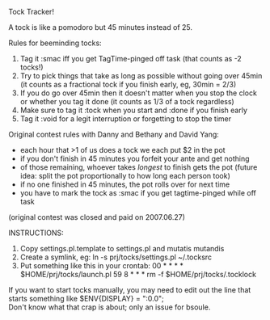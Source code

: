 Tock Tracker!

A tock is like a pomodoro but 45 minutes instead of 25.

Rules for beeminding tocks:

1. Tag it :smac iff you get TagTime-pinged off task (that counts as -2 tocks!)
2. Try to pick things that take as long as possible without going over 45min
   (it counts as a fractional tock if you finish early, eg, 30min = 2/3)
3. If you do go over 45min then it doesn't matter when you stop the clock or
   whether you tag it done (it counts as 1/3 of a tock regardless)
4. Make sure to tag it :tock when you start and :done if you finish early
5. Tag it :void for a legit interruption or forgetting to stop the timer


Original contest rules with Danny and Bethany and David Yang:
 - each hour that >1 of us does a tock we each put $2 in the pot
 - if you don't finish in 45 minutes you forfeit your ante and get nothing
 - of those remaining, whoever takes *longest* to finish gets the pot
   (future idea: split the pot proportionally to how long each person took)
 - if no one finished in 45 minutes, the pot rolls over for next time
 - you have to mark the tock as :smac if you get tagtime-pinged while off task
 
(original contest was closed and paid on 2007.06.27)

INSTRUCTIONS:

1. Copy settings.pl.template to settings.pl and mutatis mutandis
2. Create a symlink, eg: ln -s prj/tocks/settings.pl ~/.tocksrc
3. Put something like this in your crontab:
     00 * * * * $HOME/prj/tocks/launch.pl
     59 8 * * * rm -f $HOME/prj/tocks/.tocklock

If you want to start tocks manually, you may need to edit out the line 
that starts something like $ENV{DISPLAY} = ":0.0";   
Don't know what that crap is about; only an issue for bsoule.
